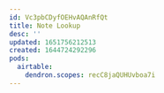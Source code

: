 ```yaml
---
id: Vc3pbCDyfOEHvAQAnRfQt
title: Note Lookup
desc: ''
updated: 1651756212513
created: 1644724292296
pods:
  airtable:
    dendron.scopes: recC8jaQUHUvboa7i
---
```



